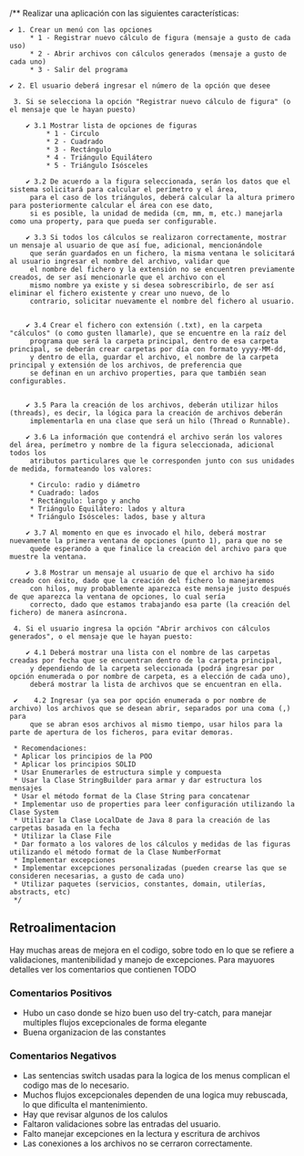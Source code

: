 /**
Realizar una aplicación con las siguientes características:

    ✔ 1. Crear un menú con las opciones
         * 1 - Registrar nuevo cálculo de figura (mensaje a gusto de cada uso)
         * 2 - Abrir archivos con cálculos generados (mensaje a gusto de cada uno)
         * 3 - Salir del programa

    ✔ 2. El usuario deberá ingresar el número de la opción que desee

     3. Si se selecciona la opción "Registrar nuevo cálculo de figura" (o el mensaje que le hayan puesto)

        ✔ 3.1 Mostrar lista de opciones de figuras
             * 1 - Circulo
             * 2 - Cuadrado
             * 3 - Rectángulo
             * 4 - Triángulo Equilátero
             * 5 - Triángulo Isósceles

        ✔ 3.2 De acuerdo a la figura seleccionada, serán los datos que el sistema solicitará para calcular el perímetro y el área,
         para el caso de los triángulos, deberá calcular la altura primero para posteriormente calcular el área con ese dato,
         si es posible, la unidad de medida (cm, mm, m, etc.) manejarla como una property, para que pueda ser configurable.

        ✔ 3.3 Si todos los cálculos se realizaron correctamente, mostrar un mensaje al usuario de que así fue, adicional, mencionándole
         que serán guardados en un fichero, la misma ventana le solicitará al usuario ingresar el nombre del archivo, validar que
         el nombre del fichero y la extensión no se encuentren previamente creados, de ser así mencionarle que el archivo con el
         mismo nombre ya existe y si desea sobrescribirlo, de ser así eliminar el fichero existente y crear uno nuevo, de lo
         contrario, solicitar nuevamente el nombre del fichero al usuario.


        ✔ 3.4 Crear el fichero con extensión (.txt), en la carpeta "cálculos" (o como gusten llamarle), que se encuentre en la raíz del
         programa que será la carpeta principal, dentro de esa carpeta principal, se deberán crear carpetas por día con formato yyyy-MM-dd,
         y dentro de ella, guardar el archivo, el nombre de la carpeta principal y extensión de los archivos, de preferencia que
         se definan en un archivo properties, para que también sean configurables.


        ✔ 3.5 Para la creación de los archivos, deberán utilizar hilos (threads), es decir, la lógica para la creación de archivos deberán
         implementarla en una clase que será un hilo (Thread o Runnable).

        ✔ 3.6 La información que contendrá el archivo serán los valores del área, perímetro y nombre de la figura seleccionada, adicional todos los
         atributos particulares que le corresponden junto con sus unidades de medida, formateando los valores:

         * Circulo: radio y diámetro
         * Cuadrado: lados
         * Rectángulo: largo y ancho
         * Triángulo Equilátero: lados y altura
         * Triángulo Isósceles: lados, base y altura

        ✔ 3.7 Al momento en que es invocado el hilo, deberá mostrar nuevamente la primera ventana de opciones (punto 1), para que no se
         quede esperando a que finalice la creación del archivo para que muestre la ventana.

        ✔ 3.8 Mostrar un mensaje al usuario de que el archivo ha sido creado con éxito, dado que la creación del fichero lo manejaremos
         con hilos, muy probablemente aparezca este mensaje justo después de que aparezca la ventana de opciones, lo cual sería
         correcto, dado que estamos trabajando esa parte (la creación del fichero) de manera asíncrona.

     4. Si el usuario ingresa la opción "Abrir archivos con cálculos generados", o el mensaje que le hayan puesto:

        ✔ 4.1 Deberá mostrar una lista con el nombre de las carpetas creadas por fecha que se encuentran dentro de la carpeta principal,
         y dependiendo de la carpeta seleccionada (podrá ingresar por opción enumerada o por nombre de carpeta, es a elección de cada uno),
         deberá mostrar la lista de archivos que se encuentran en ella.

     ✔    4.2 Ingresar (ya sea por opción enumerada o por nombre de archivo) los archivos que se desean abrir, separados por una coma (,) para
         que se abran esos archivos al mismo tiempo, usar hilos para la parte de apertura de los ficheros, para evitar demoras.

     * Recomendaciones:
     * Aplicar los principios de la POO
     * Aplicar los principios SOLID
     * Usar Enumerarles de estructura simple y compuesta
     * Usar la Clase StringBuilder para armar y dar estructura los mensajes
     * Usar el método format de la Clase String para concatenar
     * Implementar uso de properties para leer configuración utilizando la Clase System
     * Utilizar la Clase LocalDate de Java 8 para la creación de las carpetas basada en la fecha
     * Utilizar la Clase File
     * Dar formato a los valores de los cálculos y medidas de las figuras utilizando el método format de la Clase NumberFormat
     * Implementar excepciones
     * Implementar excepciones personalizadas (pueden crearse las que se consideren necesarias, a gusto de cada uno)
     * Utilizar paquetes (servicios, constantes, domain, utilerías, abstracts, etc)
     */


## Retroalimentacion
Hay muchas areas de mejora en el codigo, sobre todo en lo que se refiere a validaciones, mantenibilidad y manejo de excepciones. Para mayuores detalles ver los comentarios que contienen TODO

### Comentarios Positivos
- Hubo un caso donde se hizo buen uso del try-catch, para manejar multiples flujos excepcionales de forma elegante
- Buena organizacion de las constantes

### Comentarios Negativos
- Las sentencias switch usadas para la logica de los menus complican el codigo mas de lo necesario.
- Muchos flujos excepcionales dependen de una logica muy rebuscada, lo que dificulta el mantenimiento.
- Hay que revisar algunos de los calulos
- Faltaron validaciones sobre las entradas del usuario.
- Falto manejar excepciones en la lectura y escritura de archivos
- Las conexiones a los archivos no se cerraron correctamente.
